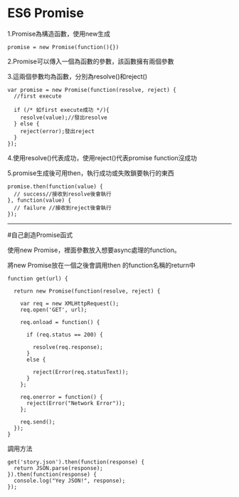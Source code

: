 # ES6 Promise

1.Promise為構造函數，使用new生成
```
promise = new Promise(function(){})
```

2.Promise可以傳入一個為函數的參數，該函數擁有兩個參數

3.這兩個參數均為函數，分別為resolve()和reject()
```
var promise = new Promise(function(resolve, reject) {
  //first execute 

  if (/* 如first execute成功 */){
    resolve(value);//發出resolve
  } else {
    reject(error);發出reject
  }
});
```

4.使用resolve()代表成功，使用reject()代表promise function沒成功

5.promise生成後可用then，執行成功或失敗鎖要執行的東西
```
promise.then(function(value) {
  // success//接收到resolve後會執行
}, function(value) {
  // failure //接收到reject後會執行
});
```

----
#自己創造Promise函式

使用new Promise，裡面參數放入想要async處理的function。

將new Promise放在一個之後會調用then  的function名稱的return中

```
function get(url) {

  return new Promise(function(resolve, reject) {
   
    var req = new XMLHttpRequest();
    req.open('GET', url);

    req.onload = function() {
     
      if (req.status == 200) {
       
        resolve(req.response);
      }
      else {
      
        reject(Error(req.statusText));
      }
    };

    req.onerror = function() {
      reject(Error("Network Error"));
    };

    req.send();
  });
}
```
調用方法
```
get('story.json').then(function(response) {
  return JSON.parse(response);
}).then(function(response) {
  console.log("Yey JSON!", response);
});
```